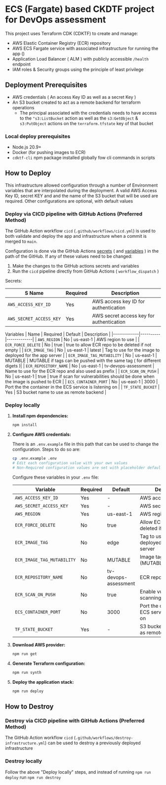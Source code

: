 # ECS (Fargate) based CKDTF project for DevOps assessment

This project uses Terraform CDK (CDKTF) to create and manage:
- AWS Elastic Container Registry (ECR) repository
- AWS ECS Fargate service with associated infrastructure for running the app ()
- Application Load Balancer ( ALM ) with publicly accessible `/health` endpoint
- IAM roles & Security groups using the principle of least privilege


## Deployment Prerequisites 

- AWS credentials ( An access Key ID as well as a secret Key )
- An S3 bucket created to act as a remote backend for terraform operations
  - The principal associated with the credentials needs to have access to the `"s3:ListBucket` action as well as the `s3:GetObject` & `s3:PutObject` actions on the `terraform.tfstate` key of that bucket

### Local deploy prerequisites
- Node.js 20.9+
- Docker (for pushing images to ECR)
- `cdktf-cli` npm package installed globally fow cli commands in scripts

## How to Deploy

This infrastructure allowed configuration through a number of Environment variables that are interpolated during the deployment. A valid AWS Access Key ID, secret KEY and and the name of the S3 bucket that will be used are required. Other configurations are optional, with default values

### Deploy via CICD pipeline with GitHub Actions (Preferred Method)

The GitHub Action workflow `cicd` (`.github/workflows/cicd.yml`) is used to both validate and deploy the app and infrastructure when a commit is merged to `main`.

Configuration is done via the GitHub Actions [secrets](`https://github.com/mhaley37/tv-devops-assessment/settings/secrets/actions`) ( and [variables](https://github.com/mhaley37/tv-devops-assessment/settings/variables/actions) ) in the  path of the GitHub. If any of these values need to be changed:

1. Make the changes to the GitHub actions secrets and variables
2. Run the `cicd` pipeline directly from GitHub Actions ( `workflow_dispatch` )

Secrets:

| S Name | Required | Description |
|-------------|----------|-------------|
| `AWS_ACCESS_KEY_ID` | Yes | AWS access key ID for authentication |
| `AWS_SECRET_ACCESS_KEY` | Yes | AWS secret access key for authentication |

Variables 
|  Name | Required | Default | Description |
|-------------|----------|-------------|
| `AWS_REGION` | No | us-east-1 | AWS region to use |
| `ECR_FORCE_DELETE` | No | true | true to allow ECR repo to be deleted if not empty |
| `ECR_IMAGE_TAG` | No | us-east-1 | latest | Tag to use for the image to deployed for the app server |
| `ECR_IMAGE_TAG_MUTABILITY` | No | us-east-1 | MUTABLE | MUTABLE if tags can be pushed with the same tag ( for different digets )|
| `ECR_REPOSITORY_NAME` | No | us-east-1 | tv-devops-assessment | Name to use for the ECR repo and also used as prefix |
| `ECR_SCAN_ON_PUSH` | No | us-east-1 | true | true if scan for vulnerabilities should be done when the image is pushed to ECR |
| `ECS_CONTAINER_PORT` | No | us-east-1 | 3000 | Port the the container in the ECS service is listening on |
| `TF_STATE_BUCKET` | Yes | S3 bucket name to use as remote backend |


### Deploy locally
1. **Install npm dependencies:**
   ```bash
   npm install
   ```

2. **Configure AWS credentials:**
   
   There is an `.env.example` file in this path that can be used to change the configuration. Steps to do so are:

   ```bash
   cp .env.example .env
   # Edit each configuration value with your own values
   # Non-Required configuration values are set with placeholder default values
   ```
    Configure these variables in your `.env` file:

    | Variable | Required | Default | Description |
    |----------|----------|---------|-------------|
    | `AWS_ACCESS_KEY_ID` | Yes | - | AWS access key ID |
    | `AWS_SECRET_ACCESS_KEY` | Yes | - | AWS secret access key |
    | `AWS_REGION` | Yes | us-east-1 | AWS region for ECR |
    | `ECR_FORCE_DELETE` | No | true | Allow ECR repo to be deleted if not empty |
    | `ECR_IMAGE_TAG` | No | edge | Tag to use for the image deployed for the app server |
    | `ECR_IMAGE_TAG_MUTABILITY` | No | MUTABLE | Image tag mutability (MUTABLE/IMMUTABLE) |
    | `ECR_REPOSITORY_NAME` | No | tv-devops-assessment | ECR repository name |
    | `ECR_SCAN_ON_PUSH` | No | true | Enable vulnerability scanning on push |
    | `ECS_CONTAINER_PORT` | No | 3000 | Port the container in the ECS service is listening on |
    | `TF_STATE_BUCKET` | Yes | - | S3 bucket name to use as remote backend |

3. **Download AWS provider:**
   ```bash
   npm run get
   ```

4. **Generate Terraform configuration:**
   ```bash
   npm run synth
   ```

5. **Deploy the application stack:**
   ```bash
   npm run deploy
   ```

## How to Destroy

### Destroy via CICD pipeline with GitHub Actions (Preferred Method)
The GitHub Action workflow `cicd` (`.github/workflows/destroy-infrastructure.yml`) can be used to destroy a previously deployed infrastructure

### Destroy locally

Follow the above "Deploy locally" steps, and instead of running `npm run deploy` run `npm run destroy`
